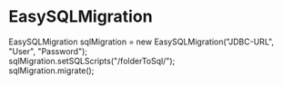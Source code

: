 # EasySQLMigration

EasySQLMigration sqlMigration = new EasySQLMigration("JDBC-URL", "User", "Password");  
sqlMigration.setSQLScripts("/folderToSql/");  
sqlMigration.migrate();  
